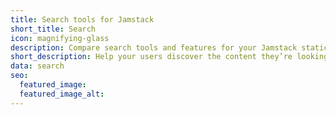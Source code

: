 ```yaml
---
title: Search tools for Jamstack
short_title: Search
icon: magnifying-glass
description: Compare search tools and features for your Jamstack static site.
short_description: Help your users discover the content they’re looking for.
data: search
seo:
  featured_image:
  featured_image_alt:
---
```


